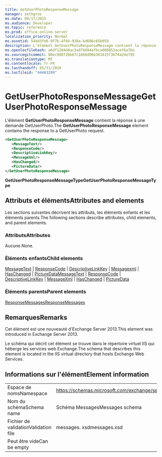 ```yaml
---
title: GetUserPhotoResponseMessage
manager: sethgros
ms.date: 09/17/2015
ms.audience: Developer
ms.topic: reference
ms.prod: office-online-server
localization_priority: Normal
ms.assetid: 54d43fe6-9f7b-4f84-920a-bd686c65b059
description: L’élément GetUserPhotoResponseMessage contient la réponse à une demande GetUserPhoto.
ms.openlocfilehash: a6df1204d4ac3a976694afbca008852acef6a76e
ms.sourcegitcommit: 88ec988f2bb67c1866d06b361615f3674a24e795
ms.translationtype: MT
ms.contentlocale: fr-FR
ms.lasthandoff: 05/31/2020
ms.locfileid: "44463299"
---
```

# <a name="getuserphotoresponsemessage"></a><span data-ttu-id="59f1f-103">GetUserPhotoResponseMessage</span><span class="sxs-lookup"><span data-stu-id="59f1f-103">GetUserPhotoResponseMessage</span></span>

<span data-ttu-id="59f1f-104">L’élément **GetUserPhotoResponseMessage** contient la réponse à une demande GetUserPhoto.</span><span class="sxs-lookup"><span data-stu-id="59f1f-104">The **GetUserPhotoResponseMessage** element contains the response to a GetUserPhoto request.</span></span> 
  
```XML
<GetUserPhotoResponseMessage>
   <MessageText/>
   <ResponseCode/>
   <DescriptiveLinkKey/>
   <MessageXml/>
   <HasChanged/>
   <PictureData/>
</GetUserPhotoResponseMessage>
```

 <span data-ttu-id="59f1f-105">**GetUserPhotoResponseMessageType**</span><span class="sxs-lookup"><span data-stu-id="59f1f-105">**GetUserPhotoResponseMessageType**</span></span>
## <a name="attributes-and-elements"></a><span data-ttu-id="59f1f-106">Attributs et éléments</span><span class="sxs-lookup"><span data-stu-id="59f1f-106">Attributes and elements</span></span>

<span data-ttu-id="59f1f-107">Les sections suivantes décrivent les attributs, les éléments enfants et les éléments parents.</span><span class="sxs-lookup"><span data-stu-id="59f1f-107">The following sections describe attributes, child elements, and parent elements.</span></span>
  
### <a name="attributes"></a><span data-ttu-id="59f1f-108">Attributs</span><span class="sxs-lookup"><span data-stu-id="59f1f-108">Attributes</span></span>

<span data-ttu-id="59f1f-109">Aucune.</span><span class="sxs-lookup"><span data-stu-id="59f1f-109">None.</span></span>
  
### <a name="child-elements"></a><span data-ttu-id="59f1f-110">Éléments enfants</span><span class="sxs-lookup"><span data-stu-id="59f1f-110">Child elements</span></span>

<span data-ttu-id="59f1f-111">[MessageText](messagetext.md)  |  [ResponseCode](responsecode.md)  |  [DescriptiveLinkKey](descriptivelinkkey.md)  |  [Messagexml](messagexml.md)  |  [HasChanged](haschanged.md)  |  [PictureData](picturedata.md)</span><span class="sxs-lookup"><span data-stu-id="59f1f-111">[MessageText](messagetext.md) | [ResponseCode](responsecode.md) | [DescriptiveLinkKey](descriptivelinkkey.md) | [MessageXml](messagexml.md) | [HasChanged](haschanged.md) | [PictureData](picturedata.md)</span></span>
  
### <a name="parent-elements"></a><span data-ttu-id="59f1f-112">Éléments parents</span><span class="sxs-lookup"><span data-stu-id="59f1f-112">Parent elements</span></span>

[<span data-ttu-id="59f1f-113">ResponseMessages</span><span class="sxs-lookup"><span data-stu-id="59f1f-113">ResponseMessages</span></span>](responsemessages.md)
  
## <a name="remarks"></a><span data-ttu-id="59f1f-114">Remarques</span><span class="sxs-lookup"><span data-stu-id="59f1f-114">Remarks</span></span>

<span data-ttu-id="59f1f-115">Cet élément est une nouveauté d'Exchange Server 2013.</span><span class="sxs-lookup"><span data-stu-id="59f1f-115">This element was introduced in Exchange Server 2013.</span></span>
  
<span data-ttu-id="59f1f-116">Le schéma qui décrit cet élément se trouve dans le répertoire virtuel IIS qui héberge les services web Exchange.</span><span class="sxs-lookup"><span data-stu-id="59f1f-116">The schema that describes this element is located in the IIS virtual directory that hosts Exchange Web Services.</span></span>
  
## <a name="element-information"></a><span data-ttu-id="59f1f-117">Informations sur l'élément</span><span class="sxs-lookup"><span data-stu-id="59f1f-117">Element information</span></span>

|||
|:-----|:-----|
|<span data-ttu-id="59f1f-118">Espace de noms</span><span class="sxs-lookup"><span data-stu-id="59f1f-118">Namespace</span></span>  <br/> |https://schemas.microsoft.com/exchange/services/2006/messages  <br/> |
|<span data-ttu-id="59f1f-119">Nom du schéma</span><span class="sxs-lookup"><span data-stu-id="59f1f-119">Schema name</span></span>  <br/> |<span data-ttu-id="59f1f-120">Schéma Messages</span><span class="sxs-lookup"><span data-stu-id="59f1f-120">Messages schema</span></span>  <br/> |
|<span data-ttu-id="59f1f-121">Fichier de validation</span><span class="sxs-lookup"><span data-stu-id="59f1f-121">Validation file</span></span>  <br/> |<span data-ttu-id="59f1f-122">messages. xsd</span><span class="sxs-lookup"><span data-stu-id="59f1f-122">messages.xsd</span></span>  <br/> |
|<span data-ttu-id="59f1f-123">Peut être vide</span><span class="sxs-lookup"><span data-stu-id="59f1f-123">Can be empty</span></span>  <br/> ||
   

